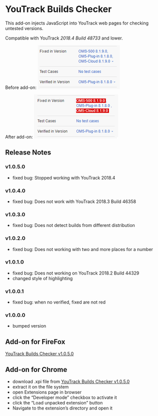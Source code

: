 # YouTrack Builds Checker
This add-on injects JavaScript into YouTrack web pages for checking untested versions. 

Compatible with YouTrack *2018.4 Build 48733* and lower.

Before add-on: 
![before](Before.png)

After add-on:
![after](After.png)

## Release Notes
### v1.0.5.0
* fixed bug: Stopped working with YouTrack 2018.4

### v1.0.4.0
* fixed bug: Does not work with YouTrack 2018.3 Build 46358

### v1.0.3.0
* fixed bug: Does not detect builds from different distribution

### v1.0.2.0
* fixed bug: Does not working with two and more places for a number

### v1.0.1.0
* fixed bug: Does not working on YouTrack 2018.2 Build 44329 
* changed style of highlighting

### v1.0.0.1
* fixed bug: when no verified, fixed are not red 

### v1.0.0.0
* bumped version 

## Add-on for FireFox
[YouTrack Builds Checker v1.0.5.0](https://addons.mozilla.org/cs/firefox/addon/youtrack-builds-checker/)

## Add-on for Chrome
* download .xpi file from [YouTrack Builds Checker v1.0.5.0](https://github.com/cernyjan/YouTrack-BuildsChecker/releases/tag/v1.0.5.0)
* extract it on the file system
* open Extensions page in browser
* click the “Developer mode” checkbox to activate it
* click the “Load unpacked extension” button
* Navigate to the extension’s directory and open it